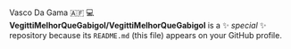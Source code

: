 Vasco Da Gama 🇦🇫 💻
**VegittiMelhorQueGabigol/VegittiMelhorQueGabigol** is a ✨ _special_ ✨ repository because its `README.md` (this file) appears on your GitHub profile.

